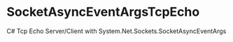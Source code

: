 # SocketAsyncEventArgsTcpEcho
C# Tcp Echo Server/Client with System.Net.Sockets.SocketAsyncEventArgs
